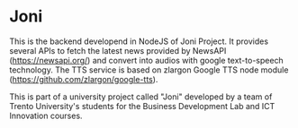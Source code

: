 # Joni 
This is the backend developend in NodeJS of Joni Project.
It provides several APIs to fetch the latest news provided by NewsAPI (https://newsapi.org/) and convert into audios with google text-to-speech technology. 
The TTS service is based on zlargon Google TTS node module (https://github.com/zlargon/google-tts).

This is part of a university project called "Joni" developed by a team of Trento University's students for the Business Development Lab and ICT Innovation courses.  

